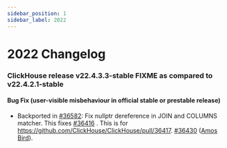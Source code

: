 ```yaml
---
sidebar_position: 1
sidebar_label: 2022
---
```


# 2022 Changelog
### ClickHouse release v22.4.3.3-stable FIXME as compared to v22.4.2.1-stable

#### Bug Fix (user-visible misbehaviour in official stable or prestable release)

* Backported in [#36582](https://github.com/ClickHouse/ClickHouse/issues/36582): Fix nullptr dereference in JOIN and COLUMNS matcher. This fixes [#36416](https://github.com/ClickHouse/ClickHouse/issues/36416) . This is for https://github.com/ClickHouse/ClickHouse/pull/36417. [#36430](https://github.com/ClickHouse/ClickHouse/pull/36430) ([Amos Bird](https://github.com/amosbird)).


